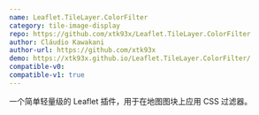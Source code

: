 ```yaml
---
name: Leaflet.TileLayer.ColorFilter
category: tile-image-display
repo: https://github.com/xtk93x/Leaflet.TileLayer.ColorFilter
author: Cláudio Kawakani
author-url: https://github.com/xtk93x
demo: https://xtk93x.github.io/Leaflet.TileLayer.ColorFilter/
compatible-v0:
compatible-v1: true
---
```


一个简单轻量级的 Leaflet 插件，用于在地图图块上应用 CSS 过滤器。
